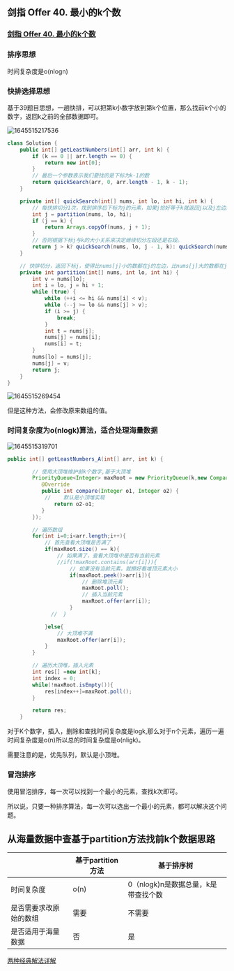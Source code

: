 ## 剑指 Offer 40. 最小的k个数

### [剑指 Offer 40. 最小的k个数](https://leetcode-cn.com/problems/zui-xiao-de-kge-shu-lcof/)

### 排序思想

时间复杂度是o(nlogn)

### 快排选择思想

基于39题目思想，一趟快排，可以把第k小数字放到第k个位置，那么找前k个小的数字，返回k之前的全部数据即可。

![1645515217536](https://tprzfbucket.oss-cn-beijing.aliyuncs.com/hadoop/202202/22/153338-936964.png)

~~~java
class Solution {
    public int[] getLeastNumbers(int[] arr, int k) {
        if (k == 0 || arr.length == 0) {
            return new int[0];
        }
        // 最后一个参数表示我们要找的是下标为k-1的数
        return quickSearch(arr, 0, arr.length - 1, k - 1);
    }

    private int[] quickSearch(int[] nums, int lo, int hi, int k) {
        // 每快排切分1次，找到排序后下标为j的元素，如果j恰好等于k就返回j以及j左边所有的数；
        int j = partition(nums, lo, hi);
        if (j == k) {
            return Arrays.copyOf(nums, j + 1);
        }
        // 否则根据下标j与k的大小关系来决定继续切分左段还是右段。
        return j > k? quickSearch(nums, lo, j - 1, k): quickSearch(nums, j + 1, hi, k);
    }

    // 快排切分，返回下标j，使得比nums[j]小的数都在j的左边，比nums[j]大的数都在j的右边。
    private int partition(int[] nums, int lo, int hi) {
        int v = nums[lo];
        int i = lo, j = hi + 1;
        while (true) {
            while (++i <= hi && nums[i] < v);
            while (--j >= lo && nums[j] > v);
            if (i >= j) {
                break;
            }
            int t = nums[j];
            nums[j] = nums[i];
            nums[i] = t;
        }
        nums[lo] = nums[j];
        nums[j] = v;
        return j;
    }
}
~~~

![1645515269454](https://tprzfbucket.oss-cn-beijing.aliyuncs.com/hadoop/202202/22/153429-459099.png)

但是这种方法，会修改原来数组的值。

### 时间复杂度为o(nlogk)算法，适合处理海量数据

![1645515319701](https://tprzfbucket.oss-cn-beijing.aliyuncs.com/hadoop/202202/22/153519-15023.png)

~~~ java
public int[] getLeastNumbers_A(int[] arr, int k) {

        // 使用大顶堆维护前k个数字,基于大顶堆
        PriorityQueue<Integer> maxRoot = new PriorityQueue(k,new Comparator<Integer>() {
           @Override
           public int compare(Integer o1, Integer o2) {
            //    默认是小顶堆实现
               return o2-o1;
           }
        });

        // 遍历数组
        for(int i=0;i<arr.length;i++){
            // 首先查看大顶堆是否满了
            if(maxRoot.size() == k){
                // 如果满了，查看大顶堆中是否有当前元素
                //if(!maxRoot.contains(arr[i])){
                    // 如果没有当前元素，就擦好看堆顶元素大小
                    if(maxRoot.peek()>arr[i]){
                        // 删除堆顶元素
                        maxRoot.poll();
                        // 插入当前元素
                        maxRoot.offer(arr[i]);
                    }
              //  }

            }else{
                // 大顶堆不满
                maxRoot.offer(arr[i]);
            }
        }

        // 遍历大顶堆，插入元素
        int res[] =new int[k];
        int index = 0;
        while(!maxRoot.isEmpty()){
            res[index++]=maxRoot.poll();
        }

        return res;
    }
~~~

对于K个数字，插入，删除和查找时间复杂度是logk,那么对于n个元素，遍历一遍时间复杂度是o(n)所以总的时间复杂度是o(nligk)。

需要注意的是，优先队列，默认是小顶堆。

### 冒泡排序

使用冒泡排序，每一次可以找到一个最小的元素，查找k次即可。

所以说，只要一种排序算法，每一次可以选出一个最小的元素，都可以解决这个问题。

## 从海量数据中查基于partition方法找前k个数据思路

|                        | 基于partition方法 | 基于排序树                          |
| ---------------------- | ----------------- | ----------------------------------- |
| 时间复杂度             | o(n)              | 0（nlogk)n是数据总量，k是带查找个数 |
| 是否需要求改原始的数组 | 需要              | 不需要                              |
| 是否适用于海量数据     | 否                | 是                                  |



[两种经典解法详解](https://github.com/justdoitMr/Algorithm/blob/main/Note/Top%20K%20%E9%97%AE%E9%A2%98%E7%9A%84%E4%B8%A4%E7%A7%8D%E7%BB%8F%E5%85%B8%E8%A7%A3%E6%B3%95.md)